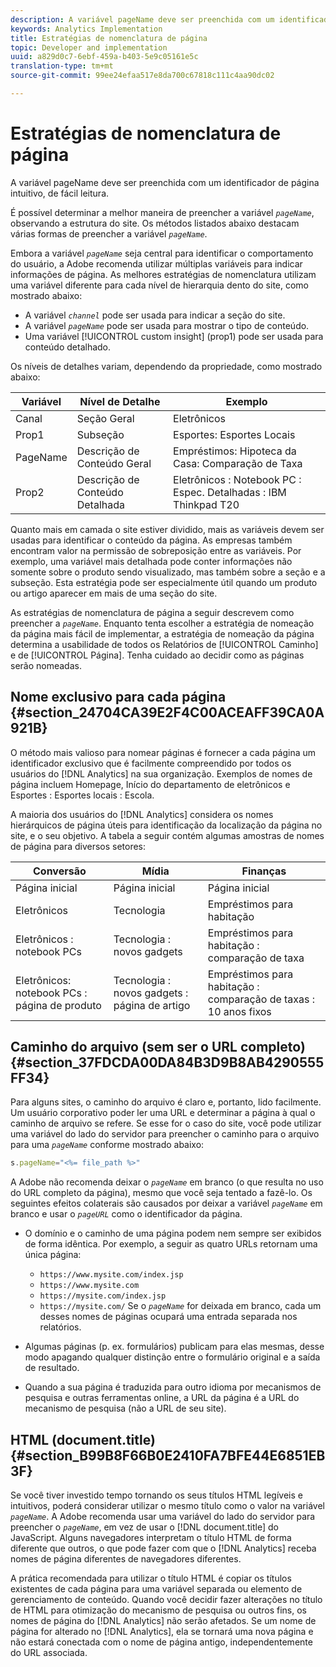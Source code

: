 ```yaml
---
description: A variável pageName deve ser preenchida com um identificador de página intuitivo, de fácil leitura.
keywords: Analytics Implementation
title: Estratégias de nomenclatura de página
topic: Developer and implementation
uuid: a829d0c7-6ebf-459a-b403-5e9c05161e5c
translation-type: tm+mt
source-git-commit: 99ee24efaa517e8da700c67818c111c4aa90dc02

---
```



# Estratégias de nomenclatura de página

A variável pageName deve ser preenchida com um identificador de página intuitivo, de fácil leitura.

É possível determinar a melhor maneira de preencher a variável *`pageName`*, observando a estrutura do site. Os métodos listados abaixo destacam várias formas de preencher a variável *`pageName`*.

Embora a variável *`pageName`* seja central para identificar o comportamento do usuário, a Adobe recomenda utilizar múltiplas variáveis para indicar informações de página. As melhores estratégias de nomenclatura utilizam uma variável diferente para cada nível de hierarquia dento do site, como mostrado abaixo:

* A variável *`channel`* pode ser usada para indicar a seção do site.
* A variável *`pageName`* pode ser usada para mostrar o tipo de conteúdo.
* Uma variável [!UICONTROL custom insight] (prop1) pode ser usada para conteúdo detalhado.

Os níveis de detalhes variam, dependendo da propriedade, como mostrado abaixo:

| Variável | Nível de Detalhe | Exemplo |
|---|---|---|
| Canal | Seção Geral | Eletrônicos |
| Prop1 | Subseção | Esportes: Esportes Locais |
| PageName | Descrição de Conteúdo Geral | Empréstimos: Hipoteca da Casa: Comparação de Taxa |
| Prop2 | Descrição de Conteúdo Detalhada | Eletrônicos : Notebook PC : Espec. Detalhadas : IBM Thinkpad T20 |

Quanto mais em camada o site estiver dividido, mais as variáveis devem ser usadas para identificar o conteúdo da página. As empresas também encontram valor na permissão de sobreposição entre as variáveis. Por exemplo, uma variável mais detalhada pode conter informações não somente sobre o produto sendo visualizado, mas também sobre a seção e a subseção. Esta estratégia pode ser especialmente útil quando um produto ou artigo aparecer em mais de uma seção do site.

As estratégias de nomenclatura de página a seguir descrevem como preencher a *`pageName`*. Enquanto tenta escolher a estratégia de nomeação da página mais fácil de implementar, a estratégia de nomeação da página determina a usabilidade de todos os Relatórios de [!UICONTROL Caminho] e de [!UICONTROL Página]. Tenha cuidado ao decidir como as páginas serão nomeadas.

## Nome exclusivo para cada página {#section_24704CA39E2F4C00ACEAFF39CA0A921B}

O método mais valioso para nomear páginas é fornecer a cada página um identificador exclusivo que é facilmente compreendido por todos os usuários do [!DNL Analytics] na sua organização. Exemplos de nomes de página incluem Homepage, Início do departamento de eletrônicos e Esportes : Esportes locais : Escola.

A maioria dos usuários do [!DNL Analytics] considera os nomes hierárquicos de página úteis para identificação da localização da página no site, e o seu objetivo. A tabela a seguir contém algumas amostras de nomes de página para diversos setores:

| Conversão | Mídia | Finanças |
|---|---|---|
| Página inicial | Página inicial | Página inicial |
| Eletrônicos | Tecnologia | Empréstimos para habitação |
| Eletrônicos : notebook PCs | Tecnologia : novos gadgets | Empréstimos para habitação : comparação de taxa |
| Eletrônicos: notebook PCs : página de produto | Tecnologia : novos gadgets : página de artigo | Empréstimos para habitação : comparação de taxas : 10 anos fixos |

## Caminho do arquivo (sem ser o URL completo) {#section_37FDCDA00DA84B3D9B8AB4290555FF34}

Para alguns sites, o caminho do arquivo é claro e, portanto, lido facilmente. Um usuário corporativo poder ler uma URL e determinar a página à qual o caminho de arquivo se refere. Se esse for o caso do site, você pode utilizar uma variável do lado do servidor para preencher o caminho para o arquivo para uma *`pageName`* conforme mostrado abaixo:

```js
s.pageName="<%= file_path %>"
```

A Adobe não recomenda deixar o *`pageName`* em branco (o que resulta no uso do URL completo da página), mesmo que você seja tentado a fazê-lo. Os seguintes efeitos colaterais são causados por deixar a variável *`pageName`* em branco e usar o *`pageURL`* como o identificador da página.

* O domínio e o caminho de uma página podem nem sempre ser exibidos de forma idêntica. Por exemplo, a seguir as quatro URLs retornam uma única página:

   * `https://www.mysite.com/index.jsp`
   * `https://www.mysite.com`
   * `https://mysite.com/index.jsp`
   * `https://mysite.com/`
   Se o *`pageName`* for deixada em branco, cada um desses nomes de páginas ocupará uma entrada separada nos relatórios.

* Algumas páginas (p. ex. formulários) publicam para elas mesmas, desse modo apagando qualquer distinção entre o formulário original e a saída de resultado.
* Quando a sua página é traduzida para outro idioma por mecanismos de pesquisa e outras ferramentas online, a URL da página é a URL do mecanismo de pesquisa (não a URL de seu site).

## HTML (document.title) {#section_B99B8F66B0E2410FA7BFE44E6851EB3F}

Se você tiver investido tempo tornando os seus títulos HTML legíveis e intuitivos, poderá considerar utilizar o mesmo título como o valor na variável *`pageName`*. A Adobe recomenda usar uma variável do lado do servidor para preencher o *`pageName`*, em vez de usar o [!DNL document.title] do JavaScript. Alguns navegadores interpretam o título HTML de forma diferente que outros, o que pode fazer com que o [!DNL Analytics] receba nomes de página diferentes de navegadores diferentes.

A prática recomendada para utilizar o título HTML é copiar os títulos existentes de cada página para uma variável separada ou elemento de gerenciamento de conteúdo. Quando você decidir fazer alterações no título de HTML para otimização do mecanismo de pesquisa ou outros fins, os nomes de página do [!DNL Analytics] não serão afetados. Se um nome de página for alterado no [!DNL Analytics], ela se tornará uma nova página e não estará conectada com o nome de página antigo, independentemente do URL associada.
